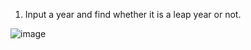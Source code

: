 1. Input a year and find whether it is a leap year or not.


![image](https://github.com/Fasiuddin22/FlowChart-psuedocode/assets/127682497/3edd2481-77b0-4841-8240-c91b9009e6c4)

